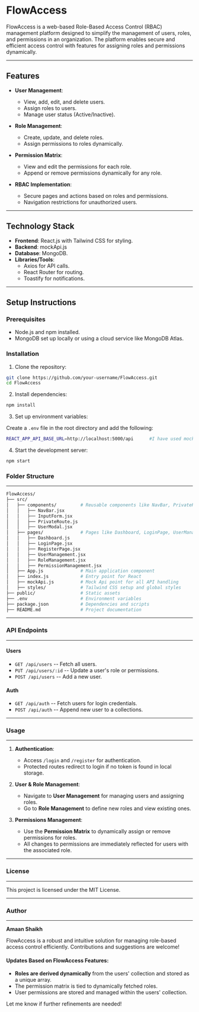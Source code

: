 # FlowAccess

FlowAccess is a web-based Role-Based Access Control (RBAC) management platform designed to simplify the management of users, roles, and permissions in an organization. The platform enables secure and efficient access control with features for assigning roles and permissions dynamically.

---

## Features

- **User Management**:
  - View, add, edit, and delete users.
  - Assign roles to users.
  - Manage user status (Active/Inactive).

- **Role Management**:
  - Create, update, and delete roles.
  - Assign permissions to roles dynamically.

- **Permission Matrix**:
  - View and edit the permissions for each role.
  - Append or remove permissions dynamically for any role.

- **RBAC Implementation**:
  - Secure pages and actions based on roles and permissions.
  - Navigation restrictions for unauthorized users.

---

## Technology Stack

- **Frontend**: React.js with Tailwind CSS for styling.
- **Backend**: mockApi.js
- **Database**: MongoDB.
- **Libraries/Tools**:
  - Axios for API calls.
  - React Router for routing.
  - Toastify for notifications.

---

## Setup Instructions

### Prerequisites
- Node.js and npm installed.
- MongoDB set up locally or using a cloud service like MongoDB Atlas.

### Installation

1. Clone the repository:
```bash
git clone https://github.com/your-username/FlowAccess.git
cd FlowAccess
```

2. Install dependencies:

```bash
npm install
```
3. Set up environment variables:

Create a `.env` file in the root directory and add the following:
```bash
REACT_APP_API_BASE_URL=http://localhost:5000/api      #I have used mockApi
```
4. Start the development server:

```bash
npm start
```

### Folder Structure
----------------

```bash
FlowAccess/
├── src/
│   ├── components/         # Reusable components like NavBar, PrivateRoute
│   │   ├── NavBar.jsx
│   │   ├── InputForm.jsx
│   │   ├── PrivateRoute.js
│   │   ├── UserModal.jsx
│   ├── pages/              # Pages like Dashboard, LoginPage, UserManagement
│   │   ├── Dashboard.js
│   │   ├── LoginPage.jsx
│   │   ├── RegisterPage.jsx
│   │   ├── UserManagement.jsx
│   │   ├── RoleManagement.jsx
│   │   ├── PermissionManagement.jsx
│   ├── App.js              # Main application component
│   ├── index.js            # Entry point for React
│   ├── mockApi.js          # Mock Api point for all API handling
│   ├── styles/             # Tailwind CSS setup and global styles
├── public/                 # Static assets
├── .env                    # Environment variables
├── package.json            # Dependencies and scripts
├── README.md               # Project documentation
```

* * * * *

### API Endpoints
-------------

#### **Users**

-   `GET /api/users` -- Fetch all users.
-   `PUT /api/users/:id` -- Update a user's role or permissions.
-   `POST /api/users` -- Add a new user.

#### **Auth**

-   `GET /api/auth` -- Fetch users for login credentials.
-   `POST /api/auth` -- Append new user to a collections.

* * * * *

### Usage
-----

1.  **Authentication**:

    -   Access `/login` and `/register` for authentication.
    -   Protected routes redirect to login if no token is found in local storage.
2.  **User & Role Management**:

    -   Navigate to **User Management** for managing users and assigning roles.
    -   Go to **Role Management** to define new roles and view existing ones.
3.  **Permissions Management**:

    -   Use the **Permission Matrix** to dynamically assign or remove permissions for roles.
    -   All changes to permissions are immediately reflected for users with the associated role.

* * * * *

### License
-------

This project is licensed under the MIT License.

* * * * *

### Author
------

**Amaan Shaikh**

FlowAccess is a robust and intuitive solution for managing role-based access control efficiently. Contributions and suggestions are welcome!


#### Updates Based on FlowAccess Features:
- **Roles are derived dynamically** from the users' collection and stored as a unique array.
- The permission matrix is tied to dynamically fetched roles.
- User permissions are stored and managed within the users' collection.

Let me know if further refinements are needed!